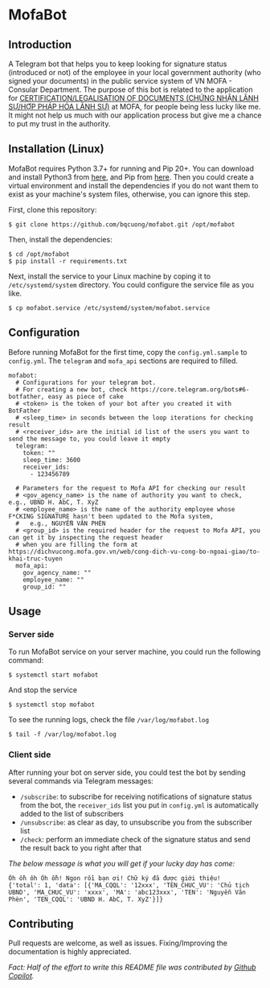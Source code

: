 # MofaBot
## Introduction
A Telegram bot that helps you to keep looking for signature status (introduced or not) of the employee in your local government authority (who signed your documents) in the  public service system of VN MOFA - Consular Department.
The purpose of this bot is related to the application for [CERTIFICATION/LEGALISATION OF DOCUMENTS (CHỨNG NHẬN LÃNH SỰ/HỢP PHÁP HÓA LÃNH SỰ)](https://hopphaphoa.lanhsuvietnam.gov.vn/Legalization/Legalized-Introduction.aspx) at MOFA, for people being less lucky like me. 
It might not help us much with our application process but give me a chance to put my trust in the authority.

## Installation (Linux)
MofaBot requires Python 3.7+ for running and Pip 20+. You can download and install Python3 from [here](https://www.python.org/downloads/), and Pip from [here](https://pip.pypa.io/en/stable/installation/).
Then you could create a virtual environment and install the dependencies if you do not want them to exist as your machine's system files, 
otherwise, you can ignore this step.

First, clone this repository:
```
$ git clone https://github.com/bqcuong/mofabot.git /opt/mofabot
```

Then, install the dependencies:

```
$ cd /opt/mofabot
$ pip install -r requirements.txt
```

Next, install the service to your Linux machine by coping it to `/etc/systemd/system` directory. 
You could configure the service file as you like.
```
$ cp mofabot.service /etc/systemd/system/mofabot.service
```
## Configuration
Before running MofaBot for the first time, copy the `config.yml.sample` to `config.yml`. 
The `telegram` and `mofa_api` sections are required to filled. 
```
mofabot:
  # Configurations for your telegram bot.
  # For creating a new bot, check https://core.telegram.org/bots#6-botfather, easy as piece of cake
  # <token> is the token of your bot after you created it with BotFather
  # <sleep_time> in seconds between the loop iterations for checking result
  # <receiver_ids> are the initial id list of the users you want to send the message to, you could leave it empty
  telegram:
    token: ""
    sleep_time: 3600
    receiver_ids:
      - 123456789

  # Parameters for the request to Mofa API for checking our result
  # <gov_agency_name> is the name of authority you want to check, e.g., UBND H. AbC, T. XyZ
  # <employee_name> is the name of the authority employee whose F*CKING SIGNATURE hasn't been updated to the Mofa system,
  #   e.g., NGUYỄN VĂN PHÈN
  # <group_id> is the required header for the request to Mofa API, you can get it by inspecting the request header
  # when you are filling the form at https://dichvucong.mofa.gov.vn/web/cong-dich-vu-cong-bo-ngoai-giao/to-khai-truc-tuyen
  mofa_api:
    gov_agency_name: ""
    employee_name: ""
    group_id: ""
```
## Usage

### Server side
To run MofaBot service on your server machine, you could run the following command:
```
$ systemctl start mofabot
```
And stop the service
```
$ systemctl stop mofabot
```
To see the running logs, check the file `/var/log/mofabot.log`
```
$ tail -f /var/log/mofabot.log
```

### Client side
After running your bot on server side, you could test the bot by sending several commands via Telegram messages:

- `/subscribe`: to subscribe for receiving notifications of signature status from the bot, the `receiver_ids` list you put in `config.yml` is automatically added to the list of subscribers
- `/unsubscribe`: as clear as day, to unsubscribe you from the subscriber list
- `/check`: perform an immediate check of the signature status and send the result back to you right after that

*The below message is what you will get if your lucky day has come:*
```
Ôh ồh ôh Ôh ồh! Ngon rồi bạn ơi! Chữ ký đã được giới thiệu!
{'total': 1, 'data': [{'MA_CQQL': '12xxx', 'TEN_CHUC_VU': 'Chủ tịch UBND', 'MA_CHUC_VU': 'xxxx', 'MA': 'abc123xxx', 'TEN': 'Nguyễn Văn Phèn', 'TEN_CQQL': 'UBND H. AbC, T. XyZ'}]}
```

## Contributing
Pull requests are welcome, as well as issues. Fixing/Improving the documentation is highly appreciated. 

*Fact: Half of the effort to write this README file was contributed by [Github Copilot](https://copilot.github.com/).*  
